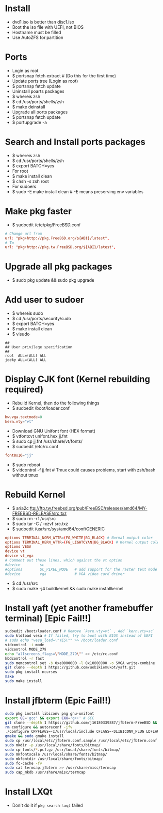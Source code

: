 Install
=====
* dvd1.iso is better than disc1.iso
* Boot the iso file with UEFI, not BIOS
* Hostname must be filled
* Use AutoZFS for partition

Ports
=====
* Login as root
* $ portsnap fetch extract # (Do this for the first time)
* Update ports tree (Login as root)
* $ portsnap fetch update
* Uninstall poarts packages
* $ whereis zsh
* $ cd /usr/ports/shells/zsh
* $ make deinstall
* Upgrade all ports packages
* $ portsnap fetch update
* $ portupgrade -a

Search and Install ports packages
=====
* $ whereis zsh
* $ cd /usr/ports/shells/zsh
* $ export BATCH=yes
* For root
* $ make install clean
* $ chsh -s zsh root
* For sudoers
* $ sudo -E make install clean # -E means preserving env variables

Make pkg faster
=====
* $ sudoedit /etc/pkg/FreeBSD.conf
```conf
# Change url from
url: "pkg+http://pkg.FreeBSD.org/${ABI}/latest",
# To
url: "pkg+http://pkg.tw.FreeBSD.org/${ABI}/latest",
```

Upgrade all pkg packages
=====
* $ sudo pkg update && sudo pkg upgrade

Add user to sudoer
=====
* $ whereis sudo
* $ cd /usr/ports/security/sudo
* $ export BATCH=yes
* $ make install clean
* $ visudo
```sudoers
##
## User privilege specification
##
root  ALL=(ALL) ALL
joeky ALL=(ALL) ALL
```

Display CJK font (Kernel rebuilding required)
=====
* Rebuild Kernel, then do the following things
* $ sudoedit /boot/loader.conf
```conf
hw.vga.textmode=0
kern.vty="vt"
```
* Download GNU Unifont font (HEX format)
* $ vtfontcvt unifont.hex jj.fnt
* $ sudo cp jj.fnt /usr/share/vt/fonts/
* $ sudoedit /etc/rc.conf
```conf
font8x16="jj"
```
* $ sudo reboot
* $ vidcontrol -f jj.fnt # Tmux could causes problems, start with zsh/bash without tmux

Rebuild Kernel
=====
* $ aria2c ftp://ftp.tw.freebsd.org/pub/FreeBSD/releases/amd64/MY-FREEBSD-RELEASE/src.txz
* $ sudo rm -rf /usr/src
* $ sudo tar -C / -xzvf src.txz
* $ sudoedit /usr/src/sys/amd64/conf/GENERIC
```conf
options TERMINAL_NORM_ATTR=(FG_WHITE|BG_BLACK) # Normal output color
options TERMINAL_KERN_ATTR=(FG_LIGHTCYAN|BG_BLACK) # Kernel output color
options VESA
device vt
device vt_vga
# Comment out these lines, which against the vt option
#device         sc
#options        SC_PIXEL_MODE   # add support for the raster text mode
#device         vga             # VGA video card driver
```
* $ cd /usr/src
* $ sudo make -j4 buildkernel && sudo make installkernel

Install yaft (yet another framebuffer terminal) [Epic Fail!!]
=====
```sh
sudoedit /boot/loader.conf # Remove `kern.vty=vt` , Add `kern.vty=sc`
sudo kldload vesa # If failed, try to boot with BIOS instead of UEFI
# sudo echo "vesa_load=\"YES\"" >> /boot/loader.conf
vidcontrol -i mode
vidcontrol MODE_279
echo "allscreens_flags=\"MODE_279\"" >> /etc/rc.conf
kbdcontrol -r fast
sudo memcontrol set -b 0xe0000000 -l 0x10000000 -o SVGA write-combine
git clone --depth 1 https://github.com/uobikiemukot/yaft.git
sudo pkg install ncurses
make
sudo make install
```

Install jfbterm (Epic Fail!!)
=====
```sh
sudo pkg install libiconv png gnu-unifont
export CC='gcc' && export CXX='g++' # GCC
git clone --depth 1 https://github.com/j16180339887/jfbterm-FreeBSD && cd jfbterm-FreeBSD
rm configure && autoreconf -ifv
./configure CPPFLAGS=-I/usr/local/include CFLAGS=-DLIBICONV_PLUG LDFLAGS=-L/usr/local/lib LIBS=-liconv --prefix=/usr/local --mandir=/usr/local/man
gmake && sudo gmake install
sudo cp /usr/local/etc/jfbterm.conf.sample /usr/local/etc/jfbterm.conf
sudo mkdir -p /usr/local/share/fonts/bitmap/
sudo cp fonts/*.pcf.gz /usr/local/share/fonts/bitmap/
sudo mkfontscale /usr/local/share/fonts/bitmap/
sudo mkfontdir /usr/local/share/fonts/bitmap/
sudo fc-cache -fv
sudo cat termcap.jfbterm >> /usr/share/misc/termcap
sudo cap_mkdb /usr/share/misc/termcap
```

Install LXQt
=====
* Don't do it if `pkg search lxqt` failed
